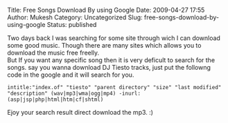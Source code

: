 Title: Free Songs Download By using Google 
Date: 2009-04-27 17:55
Author: Mukesh
Category: Uncategorized
Slug: free-songs-download-by-using-google
Status: published

Two days back I was searching for some site through wich I can download
some good music. Though there are many sites which allows you to
download the music free freelly.  
But If you want any specific song then it is very deficult to search
for the songs. say you wanna download DJ Tiesto tracks, just put the
followng code in the google and it will search for you.

`intitle:"index.of" "tiesto" "parent directory" "size" "last modified" "description" (wav|mp3|wma|ogg|mp4) -inurl:(asp|jsp|php|html|htm|cf|shtml)`

Ejoy your search result direct download the mp3. :)
